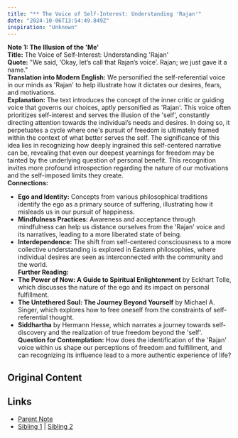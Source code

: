 ```yaml
---
title: "** The Voice of Self-Interest: Understanding 'Rajan'"
date: "2024-10-06T13:54:49.849Z"
inspiration: "Unknown"
---
```


  
**Note 1: The Illusion of the 'Me'**  
**Title:** The Voice of Self-Interest: Understanding 'Rajan'  
**Quote:** "We said, ‘Okay, let’s call that Rajan’s voice’. Rajan; we just gave it a name."  
**Translation into Modern English:** We personified the self-referential voice in our minds as 'Rajan' to help illustrate how it dictates our desires, fears, and motivations.  
**Explanation:** The text introduces the concept of the inner critic or guiding voice that governs our choices, aptly personified as 'Rajan'. This voice often prioritizes self-interest and serves the illusion of the 'self', constantly directing attention towards the individual’s needs and desires. In doing so, it perpetuates a cycle where one's pursuit of freedom is ultimately framed within the context of what better serves the self. The significance of this idea lies in recognizing how deeply ingrained this self-centered narrative can be, revealing that even our deepest yearnings for freedom may be tainted by the underlying question of personal benefit. This recognition invites more profound introspection regarding the nature of our motivations and the self-imposed limits they create.  
**Connections:**  
- **Ego and Identity:** Concepts from various philosophical traditions identify the ego as a primary source of suffering, illustrating how it misleads us in our pursuit of happiness.  
- **Mindfulness Practices:** Awareness and acceptance through mindfulness can help us distance ourselves from the 'Rajan' voice and its narratives, leading to a more liberated state of being.  
- **Interdependence:** The shift from self-centered consciousness to a more collective understanding is explored in Eastern philosophies, where individual desires are seen as interconnected with the community and the world.  
**Further Reading:**  
- **The Power of Now: A Guide to Spiritual Enlightenment** by Eckhart Tolle, which discusses the nature of the ego and its impact on personal fulfillment.  
- **The Untethered Soul: The Journey Beyond Yourself** by Michael A. Singer, which explores how to free oneself from the constraints of self-referential thought.  
- **Siddhartha** by Hermann Hesse, which narrates a journey towards self-discovery and the realization of true freedom beyond the 'self'.  
**Question for Contemplation:** How does the identification of the 'Rajan' voice within us shape our perceptions of freedom and fulfillment, and can recognizing its influence lead to a more authentic experience of life?  


## Original Content



## Links

- [Parent Note](/parent-note.md)
- [Sibling 1](/zettel1.md) | [Sibling 2](/zettel2.md)
